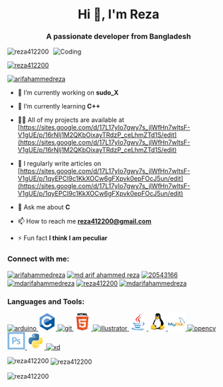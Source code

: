 <h1 align="center">Hi 👋, I'm Reza</h1>
<h3 align="center">A passionate developer from Bangladesh</h3>
<img align="right" alt="Coding" width="400" src="https://miro.medium.com/max/1360/0*7Q3yvSIv_t0ioJ-Z.gif">

<p align="left"> <img src="https://komarev.com/ghpvc/?username=reza412200&label=Profile%20views&color=0e75b6&style=flat" alt="reza412200" /> </p>

<p align="left"> <a href="https://github.com/ryo-ma/github-profile-trophy"><img src="https://github-profile-trophy.vercel.app/?username=reza412200" alt="reza412200" /></a> </p>

<p align="left"> <a href="https://twitter.com/arifahammedreza" target="blank"><img src="https://img.shields.io/twitter/follow/arifahammedreza?logo=twitter&style=for-the-badge" alt="arifahammedreza" /></a> </p>

- 🔭 I’m currently working on **sudo_X**

- 🌱 I’m currently learning **C++**

- 👨‍💻 All of my projects are available at [https://sites.google.com/d/17L17yIo7gwy7s_jlWfHn7wltsF-V1gUE/p/16rNlj1M2QKbOixayTRdzP_ceLhmZTd1S/edit](https://sites.google.com/d/17L17yIo7gwy7s_jlWfHn7wltsF-V1gUE/p/16rNlj1M2QKbOixayTRdzP_ceLhmZTd1S/edit)

- 📝 I regularly write articles on [https://sites.google.com/d/17L17yIo7gwy7s_jlWfHn7wltsF-V1gUE/p/1qyEPCI9c1KkXOCw6gFXpvk0epFOcJ5un/edit](https://sites.google.com/d/17L17yIo7gwy7s_jlWfHn7wltsF-V1gUE/p/1qyEPCI9c1KkXOCw6gFXpvk0epFOcJ5un/edit)

- 💬 Ask me about **C**

- 📫 How to reach me **reza412200@gmail.com**

- ⚡ Fun fact **I think I am peculiar**

<h3 align="left">Connect with me:</h3>
<p align="left">
<a href="https://twitter.com/arifahammedreza" target="blank"><img align="center" src="https://raw.githubusercontent.com/rahuldkjain/github-profile-readme-generator/master/src/images/icons/Social/twitter.svg" alt="arifahammedreza" height="30" width="40" /></a>
<a href="https://linkedin.com/in/md arif ahammed reza" target="blank"><img align="center" src="https://raw.githubusercontent.com/rahuldkjain/github-profile-readme-generator/master/src/images/icons/Social/linked-in-alt.svg" alt="md arif ahammed reza" height="30" width="40" /></a>
<a href="https://stackoverflow.com/users/20543166" target="blank"><img align="center" src="https://raw.githubusercontent.com/rahuldkjain/github-profile-readme-generator/master/src/images/icons/Social/stack-overflow.svg" alt="20543166" height="30" width="40" /></a>
<a href="https://kaggle.com/mdarifahammedreza" target="blank"><img align="center" src="https://raw.githubusercontent.com/rahuldkjain/github-profile-readme-generator/master/src/images/icons/Social/kaggle.svg" alt="mdarifahammedreza" height="30" width="40" /></a>
<a href="https://fb.com/reza412200" target="blank"><img align="center" src="https://raw.githubusercontent.com/rahuldkjain/github-profile-readme-generator/master/src/images/icons/Social/facebook.svg" alt="reza412200" height="30" width="40" /></a>
<a href="https://instagram.com/mdarifahammedreza" target="blank"><img align="center" src="https://raw.githubusercontent.com/rahuldkjain/github-profile-readme-generator/master/src/images/icons/Social/instagram.svg" alt="mdarifahammedreza" height="30" width="40" /></a>
</p>

<h3 align="left">Languages and Tools:</h3>
<p align="left"> <a href="https://www.arduino.cc/" target="_blank" rel="noreferrer"> <img src="https://cdn.worldvectorlogo.com/logos/arduino-1.svg" alt="arduino" width="40" height="40"/> </a> <a href="https://www.cprogramming.com/" target="_blank" rel="noreferrer"> <img src="https://raw.githubusercontent.com/devicons/devicon/master/icons/c/c-original.svg" alt="c" width="40" height="40"/> </a> <a href="https://git-scm.com/" target="_blank" rel="noreferrer"> <img src="https://www.vectorlogo.zone/logos/git-scm/git-scm-icon.svg" alt="git" width="40" height="40"/> </a> <a href="https://www.w3.org/html/" target="_blank" rel="noreferrer"> <img src="https://raw.githubusercontent.com/devicons/devicon/master/icons/html5/html5-original-wordmark.svg" alt="html5" width="40" height="40"/> </a> <a href="https://www.adobe.com/in/products/illustrator.html" target="_blank" rel="noreferrer"> <img src="https://www.vectorlogo.zone/logos/adobe_illustrator/adobe_illustrator-icon.svg" alt="illustrator" width="40" height="40"/> </a> <a href="https://www.java.com" target="_blank" rel="noreferrer"> <img src="https://raw.githubusercontent.com/devicons/devicon/master/icons/java/java-original.svg" alt="java" width="40" height="40"/> </a> <a href="https://www.linux.org/" target="_blank" rel="noreferrer"> <img src="https://raw.githubusercontent.com/devicons/devicon/master/icons/linux/linux-original.svg" alt="linux" width="40" height="40"/> </a> <a href="https://www.mysql.com/" target="_blank" rel="noreferrer"> <img src="https://raw.githubusercontent.com/devicons/devicon/master/icons/mysql/mysql-original-wordmark.svg" alt="mysql" width="40" height="40"/> </a> <a href="https://opencv.org/" target="_blank" rel="noreferrer"> <img src="https://www.vectorlogo.zone/logos/opencv/opencv-icon.svg" alt="opencv" width="40" height="40"/> </a> <a href="https://www.photoshop.com/en" target="_blank" rel="noreferrer"> <img src="https://raw.githubusercontent.com/devicons/devicon/master/icons/photoshop/photoshop-line.svg" alt="photoshop" width="40" height="40"/> </a> <a href="https://www.python.org" target="_blank" rel="noreferrer"> <img src="https://raw.githubusercontent.com/devicons/devicon/master/icons/python/python-original.svg" alt="python" width="40" height="40"/> </a> <a href="https://www.adobe.com/products/xd.html" target="_blank" rel="noreferrer"> <img src="https://cdn.worldvectorlogo.com/logos/adobe-xd.svg" alt="xd" width="40" height="40"/> </a> </p>

<p><img align="left" src="https://github-readme-stats.vercel.app/api/top-langs?username=reza412200&show_icons=true&locale=en&layout=compact" alt="reza412200" /></p>

<p>&nbsp;<img align="center" src="https://github-readme-stats.vercel.app/api?username=reza412200&show_icons=true&locale=en" alt="reza412200" /></p>

<p><img align="center" src="https://github-readme-streak-stats.herokuapp.com/?user=reza412200&" alt="reza412200" /></p>

